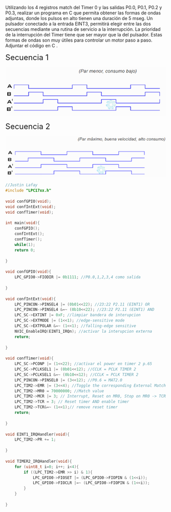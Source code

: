 Utilizando los 4 registros match del Timer 0 y las salidas P0.0, P0.1, P0.2 y P0.3, realizar un programa en C que permita obtener las formas de ondas adjuntas, donde los pulsos en alto tienen una duración de 5 mseg. Un pulsador conectado a la entrada EINT3, permitirá elegir entre las dos secuencias mediante una rutina de servicio a la interrupción. La prioridad de la interrupción del Timer tiene que ser mayor que la del pulsador. Estas formas de ondas son muy útiles para controlar un motor paso a paso. Adjuntar el código en C .

<span style="font-size: 24px;">Secuencia 1</span>

![Secuencia 1](secuencia1.png)

<span style="font-size: 24px;">Secuencia 2</span>

![Secuencia 2](secuencia2.png)


```C
//Justin Lafay
#include "LPC17xx.h"

void confGPIO(void);
void confIntExt(void);
void confTimer(void);

int main(void){
	confGPIO();
	confIntExt();
	confTimer();
	while(1);
	return 0;

}

void confGPIO(void){
	LPC_GPIO0->FIODIR |= 0b1111; //P0.0,1,2,3,4 como salida

}

void confIntExt(void){
	LPC_PINCON->PINSEL4 |= (0b01<<22); //23:22 P2.11 (EINT1) OR
	LPC_PINCON->PINSEL4 &=~ (0b10<<22); //23:22 P2.11 (EINT1) AND
	LPC_SC->EXTINT |= 0xF; //limpiar bandera de interupcion
	LPC_SC->EXTMODE |= (1<<1); //edge-sensitive mode
	LPC_SC->EXTPOLAR &=~ (1<<1); //falling-edge sensitive
	NVIC_EnableIRQ(EINT1_IRQn); //activar la interupcion externa
	return;

}

void confTimer(void){
	LPC_SC->PCONP |= (1<<22); //activar el power en timer 2 p.65
	LPC_SC->PCLKSEL1 |= (0b01<<12); //CCLK = PCLK TIMER 2
	LPC_SC->PCLKSEL1 &=~ (0b10<<12); //CCLK = PCLK TIMER 2
	LPC_PINCON->PINSEL0 |= (3<<12); //P0.6 = MAT2.0
	LPC_TIM2->EMR |= (3<<4); //Toggle the corresponding External Match bit/output.
	LPC_TIM2->MR0 = 70000000; //Match value
	LPC_TIM2->MCR |= 3; // Interrupt, Reset on MR0, Stop on MR0 -> TCR = 0
	LPC_TIM2->TCR = 3; // Reset timer AND enable timer
	LPC_TIM2->TCR&=~ (1<<1);// remove reset timer
	return;

}

void EINT1_IRQHandler(void){
	LPC_TIM2->PR += 1;

}

void TIMER2_IRQHandler(void){
	for (uint8_t i=0; i++; i<4){
		if ((LPC_TIM2->EMR >> i) & 1){
			LPC_GPIO0->FIOSET |= (LPC_GPIO0->FIOPIN & (1<<i));
			LPC_GPIO0->FIOCLR |=~ (LPC_GPIO0->FIOPIN & (1<<i));
		}
	}

}

```